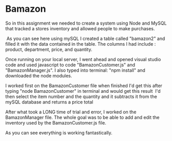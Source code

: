 # Bamazon

So in this assignment we needed to create a system using Node and MySQL that tracked a stores inventory and allowed people to make purchases.

<img src="https://i.imgur.com/gMLH4f1.png" alt="" />
As you can see here using mySQL I created a table called "bamazon2" and filled it with the data contained in the table. The columns I had include : product, department, price, and quantity.

Once running on your local server, I went ahead and opened visual studio code and used javascript to code "BamazonCustomer.js" and "BamazonManager.js". I also typed into terminal:
"npm install" and downloaded the node modules.

I worked first on the BamazonCustomer file
when finished I'd get this after typing "node BamazonCustomer" in terminal and would get this result
<img src="https://i.imgur.com/aJ5TZ3h.png" alt="" />
I'd then select the item number and the quantity and it subtracts it from the mySQL database and returns a price total
<img src ="https://i.imgur.com/1pPRNdl.png" alt="" />

After what took a LONG time of trial and error, I worked on the BamazonManager file. The whole goal was to be able to add and edit the inventory used by the BamazonCustomer.js file.
<img src="https://i.imgur.com/0jbeJ57.png" alt="" />

As you can see everything is working fantastically.
